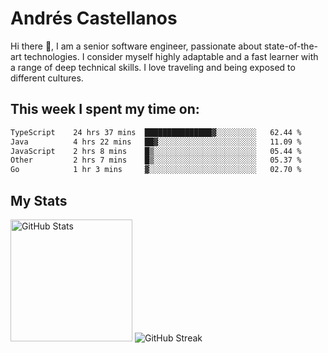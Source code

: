 # Andrés Castellanos

Hi there 👋, I am a senior software engineer, passionate about state-of-the-art technologies. I consider myself highly adaptable and a fast learner with a range of deep technical skills. I love traveling and being exposed to different cultures.

## This week I spent my time on:

<!--START_SECTION:waka-->

```txt
TypeScript    24 hrs 37 mins  ███████████████▓░░░░░░░░░   62.44 %
Java          4 hrs 22 mins   ██▓░░░░░░░░░░░░░░░░░░░░░░   11.09 %
JavaScript    2 hrs 8 mins    █▒░░░░░░░░░░░░░░░░░░░░░░░   05.44 %
Other         2 hrs 7 mins    █▒░░░░░░░░░░░░░░░░░░░░░░░   05.37 %
Go            1 hr 3 mins     ▓░░░░░░░░░░░░░░░░░░░░░░░░   02.70 %
```

<!--END_SECTION:waka-->

## My Stats

<img height="195" src="https://github-readme-stats.vercel.app/api?username=andrescv&show_icons=true&theme=onedark&hide_border=true&card_width=495" alt="GitHub Stats" />

<img src="https://streak-stats.demolab.com?user=andrescv&theme=one-dark-pro&hide_border=true" alt="GitHub Streak" />

